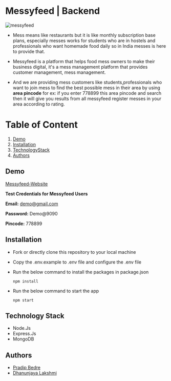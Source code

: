 # Messyfeed | Backend
![messyfeed](https://user-images.githubusercontent.com/60803643/215692125-b91d9cc5-64d8-4c72-8b76-b1b6b893c1c0.png)



- Mess means like restaurants but it is like monthly subscription base plans, especially messes works for students who are in hostels and professionals   who want homemade food daily so in India messes is here to provide that.

- Messyfeed is a platform that helps food mess owners to make their business digital, it's a mess management platform that provides                       customer management, mess management.

- And we are providing mess customers like students,professionals who want to join mess to find the best possible mess in their area by using **area       pincode** for ex: if you enter   778899 this area pincode and search then it will give you results from all messyfeed register messes in your area 
  according to rating.



# Table of Content
1. [Demo](#Demo)
2. [Installation](#Installation)
3. [TechnologyStack](#Technology)
4. [Authors](#Authors)

## Demo
[Messyfeed-Website](https://messyfeed.netlify.app/)

**Test Credentials for Messyfeed Users**

**Email:** demo@gmail.com

**Password:** Demo@9090

**Pincode:** 778899

## Installation

- Fork or directly clone this repository to your local machine
- Copy the .env.example to .env file and configure the .env file
- Run the below command to install the packages in package.json

  `npm install`

- Run the below command to start the app

  `npm start`

## Technology Stack
 
 - Node.Js
 - Express.Js
 - MongoDB
 


## Authors
- [Pradip Bedre](https://github.com/pradipbedre)
- [Dhanunjaya Lakshmi](https://github.com/dhanunjayalakshmi)
